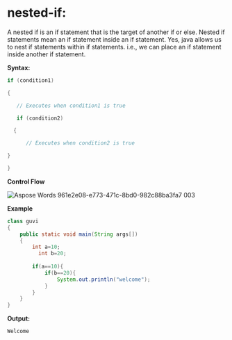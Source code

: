 

# nested-if:

A nested if is an if statement that is the target of another if or else. Nested if statements mean an if statement inside an if statement. Yes, java allows us to nest if statements within if statements. i.e., we can place an if statement inside another if statement.

**Syntax:**
~~~java
if (condition1)

{

   // Executes when condition1 is true

   if (condition2) 

  {

      // Executes when condition2 is true

}

}
~~~
**Control Flow**

![Aspose Words 961e2e08-e773-471c-8bd0-982c88ba3fa7 003](https://github.com/rhushikesh2000/Java_tutorial/assets/124034778/0b99bba6-a23b-4685-9ced-93f47493099f)



**Example**
~~~java
class guvi
{  
    public static void main(String args[])
    {
        int a=10;
          int b=20;
       
        if(a==10){
            if(b==20){
                System.out.println("welcome");
            }
        }
    }
}

~~~
**Output:**
~~~java
Welcome
~~~
